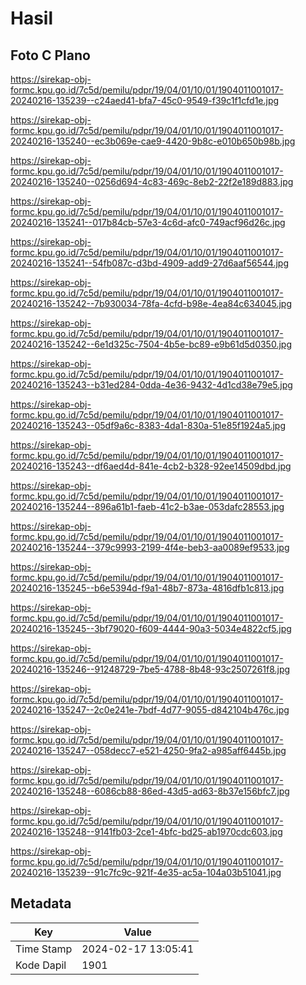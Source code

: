 # Hasil

## Foto C Plano

https://sirekap-obj-formc.kpu.go.id/7c5d/pemilu/pdpr/19/04/01/10/01/1904011001017-20240216-135239--c24aed41-bfa7-45c0-9549-f39c1f1cfd1e.jpg

https://sirekap-obj-formc.kpu.go.id/7c5d/pemilu/pdpr/19/04/01/10/01/1904011001017-20240216-135240--ec3b069e-cae9-4420-9b8c-e010b650b98b.jpg

https://sirekap-obj-formc.kpu.go.id/7c5d/pemilu/pdpr/19/04/01/10/01/1904011001017-20240216-135240--0256d694-4c83-469c-8eb2-22f2e189d883.jpg

https://sirekap-obj-formc.kpu.go.id/7c5d/pemilu/pdpr/19/04/01/10/01/1904011001017-20240216-135241--017b84cb-57e3-4c6d-afc0-749acf96d26c.jpg

https://sirekap-obj-formc.kpu.go.id/7c5d/pemilu/pdpr/19/04/01/10/01/1904011001017-20240216-135241--54fb087c-d3bd-4909-add9-27d6aaf56544.jpg

https://sirekap-obj-formc.kpu.go.id/7c5d/pemilu/pdpr/19/04/01/10/01/1904011001017-20240216-135242--7b930034-78fa-4cfd-b98e-4ea84c634045.jpg

https://sirekap-obj-formc.kpu.go.id/7c5d/pemilu/pdpr/19/04/01/10/01/1904011001017-20240216-135242--6e1d325c-7504-4b5e-bc89-e9b61d5d0350.jpg

https://sirekap-obj-formc.kpu.go.id/7c5d/pemilu/pdpr/19/04/01/10/01/1904011001017-20240216-135243--b31ed284-0dda-4e36-9432-4d1cd38e79e5.jpg

https://sirekap-obj-formc.kpu.go.id/7c5d/pemilu/pdpr/19/04/01/10/01/1904011001017-20240216-135243--05df9a6c-8383-4da1-830a-51e85f1924a5.jpg

https://sirekap-obj-formc.kpu.go.id/7c5d/pemilu/pdpr/19/04/01/10/01/1904011001017-20240216-135243--df6aed4d-841e-4cb2-b328-92ee14509dbd.jpg

https://sirekap-obj-formc.kpu.go.id/7c5d/pemilu/pdpr/19/04/01/10/01/1904011001017-20240216-135244--896a61b1-faeb-41c2-b3ae-053dafc28553.jpg

https://sirekap-obj-formc.kpu.go.id/7c5d/pemilu/pdpr/19/04/01/10/01/1904011001017-20240216-135244--379c9993-2199-4f4e-beb3-aa0089ef9533.jpg

https://sirekap-obj-formc.kpu.go.id/7c5d/pemilu/pdpr/19/04/01/10/01/1904011001017-20240216-135245--b6e5394d-f9a1-48b7-873a-4816dfb1c813.jpg

https://sirekap-obj-formc.kpu.go.id/7c5d/pemilu/pdpr/19/04/01/10/01/1904011001017-20240216-135245--3bf79020-f609-4444-90a3-5034e4822cf5.jpg

https://sirekap-obj-formc.kpu.go.id/7c5d/pemilu/pdpr/19/04/01/10/01/1904011001017-20240216-135246--91248729-7be5-4788-8b48-93c2507261f8.jpg

https://sirekap-obj-formc.kpu.go.id/7c5d/pemilu/pdpr/19/04/01/10/01/1904011001017-20240216-135247--2c0e241e-7bdf-4d77-9055-d842104b476c.jpg

https://sirekap-obj-formc.kpu.go.id/7c5d/pemilu/pdpr/19/04/01/10/01/1904011001017-20240216-135247--058decc7-e521-4250-9fa2-a985aff6445b.jpg

https://sirekap-obj-formc.kpu.go.id/7c5d/pemilu/pdpr/19/04/01/10/01/1904011001017-20240216-135248--6086cb88-86ed-43d5-ad63-8b37e156bfc7.jpg

https://sirekap-obj-formc.kpu.go.id/7c5d/pemilu/pdpr/19/04/01/10/01/1904011001017-20240216-135248--9141fb03-2ce1-4bfc-bd25-ab1970cdc603.jpg

https://sirekap-obj-formc.kpu.go.id/7c5d/pemilu/pdpr/19/04/01/10/01/1904011001017-20240216-135239--91c7fc9c-921f-4e35-ac5a-104a03b51041.jpg


## Metadata

| Key        | Value               |
| ---------- | ------------------- |
| Time Stamp | 2024-02-17 13:05:41 |
| Kode Dapil | 1901                |



